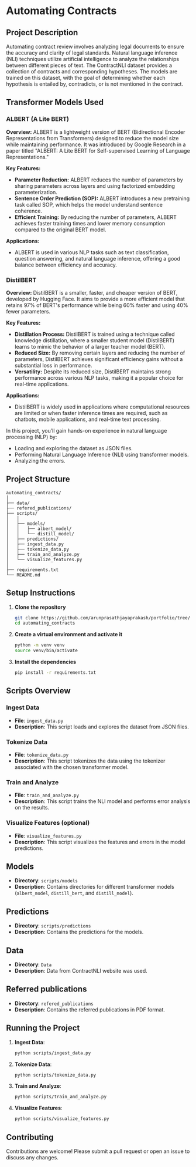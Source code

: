 
# Automating Contracts

## Project Description

Automating contract review involves analyzing legal documents to ensure the accuracy and clarity of legal standards. Natural language inference (NLI) techniques utilize artificial intelligence to analyze the relationships between different pieces of text. The ContractNLI dataset provides a collection of contracts and corresponding hypotheses. The models are trained on this dataset, with the goal of determining whether each hypothesis is entailed by, contradicts, or is not mentioned in the contract.

## Transformer Models Used

### ALBERT (A Lite BERT)

**Overview:**
ALBERT is a lightweight version of BERT (Bidirectional Encoder Representations from Transformers) designed to reduce the model size while maintaining performance. It was introduced by Google Research in a paper titled "ALBERT: A Lite BERT for Self-supervised Learning of Language Representations."

**Key Features:**
- **Parameter Reduction:** ALBERT reduces the number of parameters by sharing parameters across layers and using factorized embedding parameterization.
- **Sentence Order Prediction (SOP):** ALBERT introduces a new pretraining task called SOP, which helps the model understand sentence coherence.
- **Efficient Training:** By reducing the number of parameters, ALBERT achieves faster training times and lower memory consumption compared to the original BERT model.

**Applications:**
- ALBERT is used in various NLP tasks such as text classification, question answering, and natural language inference, offering a good balance between efficiency and accuracy.

### DistilBERT

**Overview:**
DistilBERT is a smaller, faster, and cheaper version of BERT, developed by Hugging Face. It aims to provide a more efficient model that retains 97% of BERT's performance while being 60% faster and using 40% fewer parameters.

**Key Features:**
- **Distillation Process:** DistilBERT is trained using a technique called knowledge distillation, where a smaller student model (DistilBERT) learns to mimic the behavior of a larger teacher model (BERT).
- **Reduced Size:** By removing certain layers and reducing the number of parameters, DistilBERT achieves significant efficiency gains without a substantial loss in performance.
- **Versatility:** Despite its reduced size, DistilBERT maintains strong performance across various NLP tasks, making it a popular choice for real-time applications.

**Applications:**
- DistilBERT is widely used in applications where computational resources are limited or when faster inference times are required, such as chatbots, mobile applications, and real-time text processing.


In this project, you’ll gain hands-on experience in natural language processing (NLP) by:

- Loading and exploring the dataset as JSON files.
- Performing Natural Language Inference (NLI) using transformer models.
- Analyzing the errors.

## Project Structure

```
automating_contracts/
│
├── data/
├── refered_publications/
├── scripts/
│   │
│   ├── models/
│   │   ├── albert_model/
│   │   └── distill_model/
│   ├── predictions/
│   ├── ingest_data.py
│   ├── tokenize_data.py
│   ├── train_and_analyze.py
│   └── visualize_features.py
│
├── requirements.txt
└── README.md
```

## Setup Instructions

1. **Clone the repository**
    ```bash
    git clone https://github.com/arunprasathjayaprakash/portfolio/tree/7576a11f3be23fc5754de996733d63b682264cbe/automating_contracts
    cd automating_contracts
    ```

2. **Create a virtual environment and activate it**
    ```bash
    python -m venv venv
    source venv/bin/activate
    ```

3. **Install the dependencies**
    ```bash
    pip install -r requirements.txt
    ```

## Scripts Overview

### Ingest Data

- **File**: `ingest_data.py`
- **Description**: This script loads and explores the dataset from JSON files.

### Tokenize Data

- **File**: `tokenize_data.py`
- **Description**: This script tokenizes the data using the tokenizer associated with the chosen transformer model.

### Train and Analyze

- **File**: `train_and_analyze.py`
- **Description**: This script trains the NLI model and performs error analysis on the results.

### Visualize Features (optional)

- **File**: `visualize_features.py`
- **Description**: This script visualizes the features and errors in the model predictions.

## Models

- **Directory**: `scripts/models`
- **Description**: Contains directories for different transformer models (`albert_model`, `distill_bert`, and `distill_model`).

## Predictions

- **Directory**: `scripts/predictions`
- **Description**: Contains the predictions for the models.

## Data

- **Directory**: `Data`
- **Description**: Data from ContractNLI website was used.

## Referred publications

- **Directory**: `refered_publications`
- **Description**: Contains the referred publications in PDF format.

## Running the Project

1. **Ingest Data**:
    ```bash
    python scripts/ingest_data.py
    ```

2. **Tokenize Data**:
    ```bash
    python scripts/tokenize_data.py
    ```

3. **Train and Analyze**:
    ```bash
    python scripts/train_and_analyze.py
    ```

4. **Visualize Features**:
    ```bash
    python scripts/visualize_features.py
    ```

## Contributing

Contributions are welcome! Please submit a pull request or open an issue to discuss any changes.

